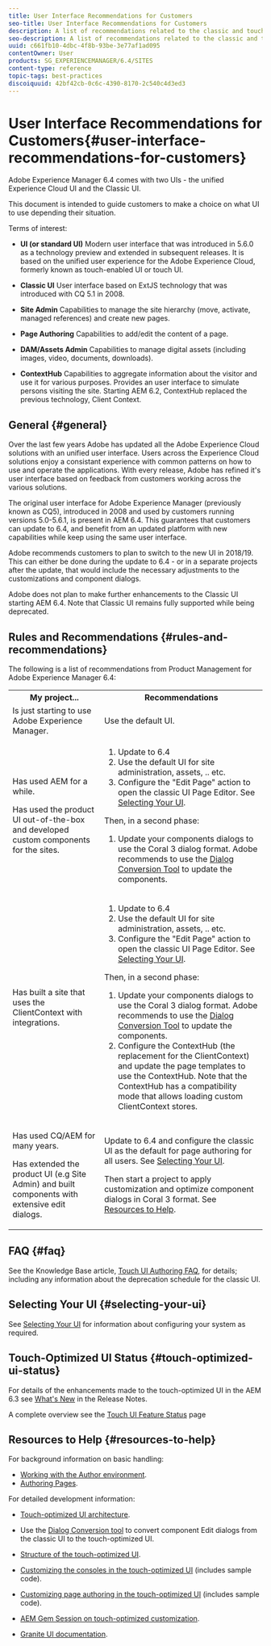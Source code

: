 ```yaml
---
title: User Interface Recommendations for Customers
seo-title: User Interface Recommendations for Customers
description: A list of recommendations related to the classic and touch-optimized user interfaces. 
seo-description: A list of recommendations related to the classic and touch-optimized user interfaces. 
uuid: c661fb10-4dbc-4f8b-93be-3e77af1ad095
contentOwner: User
products: SG_EXPERIENCEMANAGER/6.4/SITES
content-type: reference
topic-tags: best-practices
discoiquuid: 42bf42cb-0c6c-4390-8170-2c540c4d3ed3
---
```


# User Interface Recommendations for Customers{#user-interface-recommendations-for-customers}

Adobe Experience Manager 6.4 comes with two UIs - the unified Experience Cloud UI and the Classic UI.

This document is intended to guide customers to make a choice on what UI to use depending their situation.

Terms of interest:

* **UI (or standard UI)** 
  Modern user interface that was introduced in 5.6.0 as a technology preview and extended in subsequent releases. It is based on the unified user experience for the Adobe Experience Cloud, formerly known as touch-enabled UI or touch UI.  

* **Classic UI** 
  User interface based on ExtJS technology that was introduced with CQ 5.1 in 2008.

* **Site Admin** 
  Capabilities to manage the site hierarchy (move, activate, managed references) and create new pages.

* **Page Authoring** 
  Capabilities to add/edit the content of a page.

* **DAM/Assets Admin** 
  Capabilities to manage digital assets (including images, video, documents, downloads).

* **ContextHub** 
  Capabilities to aggregate information about the visitor and use it for various purposes. Provides an user interface to simulate persons visiting the site. Starting AEM 6.2, ContextHub replaced the previous technology, Client Context.

## General {#general}

Over the last few years Adobe has updated all the Adobe Experience Cloud solutions with an unified user interface. Users across the Experience Cloud solutions enjoy a consistant experience with common patterns on how to use and operate the applications. With every release, Adobe has refined it's user interface based on feedback from customers working across the various solutions.

The original user interface for Adobe Experience Manager (previously known as CQ5), introduced in 2008 and used by customers running versions 5.0-5.6.1, is present in AEM 6.4. This guarantees that customers can update to 6.4, and benefit from an updated platform with new capabilities while keep using the same user interface.

Adobe recommends customers to plan to switch to the new UI in 2018/19. This can either be done during the update to 6.4 - or in a separate projects after the update, that would include the necessary adjustments to the customizations and component dialogs.

Adobe does not plan to make further enhancements to the Classic UI starting AEM 6.4. Note that Classic UI remains fully supported while being deprecated.

## Rules and Recommendations {#rules-and-recommendations}

The following is a list of recommendations from Product Management for Adobe Experience Manager 6.4:

<table> 
 <tbody> 
  <tr> 
   <th>My project...</th> 
   <th>Recommendations</th> 
  </tr> 
  <tr> 
   <td>Is just starting to use Adobe Experience Manager.</td> 
   <td>Use the default UI.</td> 
  </tr> 
  <tr> 
   <td><p>Has used AEM for a while.</p> <p>Has used the product UI out-of-the-box and developed custom components for the sites.<br /> </p> </td> 
   <td> 
    <ol> 
     <li>Update to 6.4</li> 
     <li>Use the default UI for site administration, assets, .. etc.<br /> </li> 
     <li>Configure the "Edit Page" action to open the classic UI Page Editor. See <a href="#selecting-your-ui">Selecting Your UI</a>.</li> 
    </ol> <p>Then, in a second phase:</p> 
    <ol> 
     <li>Update your components dialogs to use the Coral 3 dialog format. Adobe recommends to use the <a href="../../../sites/developing/using/dialog-conversion.md">Dialog Conversion Tool</a> to update the components.</li> 
    </ol> </td> 
  </tr> 
  <tr> 
   <td>Has built a site that uses the ClientContext with integrations.<br /> </td> 
   <td> 
    <ol> 
     <li>Update to 6.4</li> 
     <li>Use the default UI for site administration, assets, .. etc.</li> 
     <li>Configure the "Edit Page" action to open the classic UI Page Editor. See <a href="#selecting-your-ui">Selecting Your UI</a>.</li> 
    </ol> <p>Then, in a second phase:</p> 
    <ol> 
     <li>Update your components dialogs to use the Coral 3 dialog format. Adobe recommends to use the <a href="../../../sites/developing/using/dialog-conversion.md">Dialog Conversion Tool</a> to update the components.</li> 
     <li>Configure the ContextHub (the replacement for the ClientContext) and update the page templates to use the ContextHub. Note that the ContextHub has a compatibility mode that allows loading custom ClientContext stores.</li> 
    </ol> </td> 
  </tr> 
  <tr> 
   <td><p>Has used CQ/AEM for many years.</p> <p>Has extended the product UI (e.g Site Admin) and built components with extensive edit dialogs.</p> </td> 
   <td><p>Update to 6.4 and configure the classic UI as the default for page authoring for all users. See <a href="#selecting-your-ui">Selecting Your UI</a>.</p> <p>Then start a project to apply customization and optimize component dialogs in Coral 3 format. See <a href="#resources-to-help">Resources to Help</a>.<br /> </p> </td> 
  </tr> 
 </tbody> 
</table>

## FAQ {#faq}

See the Knowledge Base article, [Touch UI Authoring FAQ](https://helpx.adobe.com/experience-manager/kb/index/touchui_faq.html), for details; including any information about the deprecation schedule for the classic UI.

## Selecting Your UI {#selecting-your-ui}

See [Selecting Your UI](../../../sites/authoring/using/select-ui.md) for information about configuring your system as required.

## Touch-Optimized UI Status {#touch-optimized-ui-status}

For details of the enhancements made to the touch-optimized UI in the AEM 6.3 see [What's New](../../../release-notes.md#what-s-new) in the Release Notes.

A complete overview see the [Touch UI Feature Status](../../../release-notes/touch-ui-features-status.md) page

## Resources to Help {#resources-to-help}

For background information on basic handling:

* [Working with the Author environment](../../../sites/authoring/using/author-environment.md).
* [Authoring Pages](../../../sites/authoring/using/page-authoring.md).

For detailed development information:

* [Touch-optimized UI architecture](../../../sites/developing/using/touch-ui-concepts.md).
* Use the [Dialog Conversion tool](../../../sites/developing/using/dialog-conversion.md) to convert component Edit dialogs from the classic UI to the touch-optimized UI.  

* [Structure of the touch-optimized UI](../../../sites/developing/using/touch-ui-structure.md).  

* [Customizing the consoles in the touch-optimized UI](../../../sites/developing/using/customizing-consoles-touch.md) (includes sample code).  

* [Customizing page authoring in the touch-optimized UI](../../../sites/developing/using/customizing-page-authoring-touch.md) (includes sample code).  

* [AEM Gem Session on touch-optimized customization](https://docs.adobe.com/content/ddc/en/gems/user-interface-customization-for-aem-6.html).
* [Granite UI documentation](/sites/developing/using/reference-materials/granite-ui/api/index.md).

